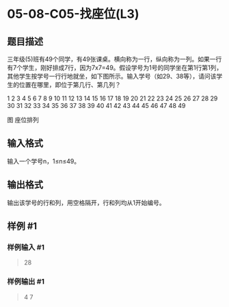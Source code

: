 # 05-08-C05-找座位(L3)

## 题目描述

三年级(5)班有49个同学，有49张课桌。横向称为一行，纵向称为一列。如果一行有7个学生，刚好排成7行，因为7x7=49。假设学号为1号的同学坐在第1行第1列，其他学生按学号一行行地就坐，如下图所示。输入学号（如29、38等），请问该学生的位置在哪里，即位于第几行、第几列？

  1   2   3   4    5   6   7
  8   9 10 11 12 13 14
15 16 17 18 19 20 21
22 23 24 25 26 27 28
29 30 31 32 33 34 35
36 37 38 39 40 41 42
43 44 45 46 47 48 49

图 座位排列

## 输入格式

输入一个学号n，1≤n≤49。

## 输出格式

输出该学号的行和列，用空格隔开，行和列均从1开始编号。

## 样例 #1

### 样例输入 #1

> 28

### 样例输出 #1

> 4 7
